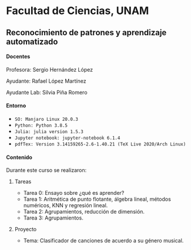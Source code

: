 # Facultad de Ciencias, UNAM 

## Reconocimiento de patrones y aprendizaje automatizado

#### Docentes
Profesora: Sergio Hernández López	

Ayudante: Rafael López Martínez

Ayudante Lab: Silvia Piña Romero

#### Entorno 
* `SO: Manjaro Linux 20.0.3`
* `Python: Python 3.8.5`
* `Julia: julia version 1.5.3`
* `Jupyter notebook: jupyter-notebook 6.1.4`
* `pdfTex: Version 3.14159265-2.6-1.40.21 (TeX Live 2020/Arch Linux)`

#### Contenido 

Durante este curso se realizaron:
1. Tareas
   * Tarea 0: Ensayo sobre ¿qué es aprender?
   * Tarea 1: Aritmética de punto flotante, álgebra lineal, métodos numéricos,
   KNN y regresión lineal.
   * Tarea 2: Agrupamientos, reducción de dimensión.
   * Tarea 3: Agrupamientos.

2. Proyecto
   * Tema: Clasificador de canciones de acuerdo a su género musical.
